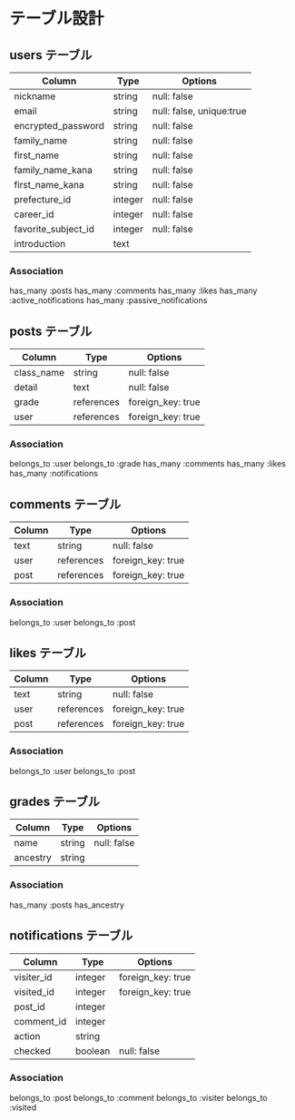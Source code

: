 

# テーブル設計

## users テーブル

| Column                 | Type    | Options                  |
| ---------------------- | ------- | ------------------------ |
| nickname               | string  | null: false              |
| email                  | string  | null: false, unique:true |
| encrypted_password     | string  | null: false              |
| family_name            | string  | null: false              |
| first_name             | string  | null: false              |
| family_name_kana       | string  | null: false              |
| first_name_kana        | string  | null: false              |
| prefecture_id          | integer | null: false              |
| career_id              | integer | null: false              |
| favorite_subject_id    | integer | null: false              |
| introduction           | text    |                          |

### Association
has_many :posts
has_many :comments
has_many :likes
has_many :active_notifications
has_many :passive_notifications

## posts テーブル

| Column                 | Type       | Options                  |
| ---------------------- | ---------- | ------------------------ |
| class_name             | string     | null: false              |
| detail                 | text       | null: false              |
| grade                  | references | foreign_key: true        |
| user                   | references | foreign_key: true        |

### Association
belongs_to :user
belongs_to :grade
has_many :comments
has_many :likes
has_many :notifications

## comments テーブル

| Column                 | Type       | Options                  |
| ---------------------- | ---------- | ------------------------ |
| text                   | string     | null: false              |
| user                   | references | foreign_key: true        |
| post                   | references | foreign_key: true        |

### Association
belongs_to :user
belongs_to :post


## likes テーブル

| Column                 | Type       | Options                  |
| ---------------------- | ---------- | ------------------------ |
| text                   | string     | null: false              |
| user                   | references | foreign_key: true        |
| post                   | references | foreign_key: true        |

### Association
belongs_to :user
belongs_to :post


## grades テーブル

| Column                 | Type       | Options                  |
| ---------------------- | ---------- | ------------------------ |
| name                   | string     | null: false              |
| ancestry               | string     |                          |

### Association
has_many :posts
has_ancestry


## notifications テーブル

| Column                 | Type       | Options           |
| ---------------------- | ---------- | ----------------- |
| visiter_id             | integer    | foreign_key: true |
| visited_id             | integer    | foreign_key: true |
| post_id                | integer    |                   |
| comment_id             | integer    |                   |
| action                 | string     |                   |
| checked                | boolean    | null: false       |

### Association
belongs_to :post
belongs_to :comment
belongs_to :visiter
belongs_to :visited
